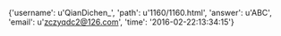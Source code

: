 {'username': u'QianDichen_', 'path': u'1160/1160.html', 'answer': u'ABC', 'email': u'zczyqdc2@126.com', 'time': '2016-02-22:13:34:15'}